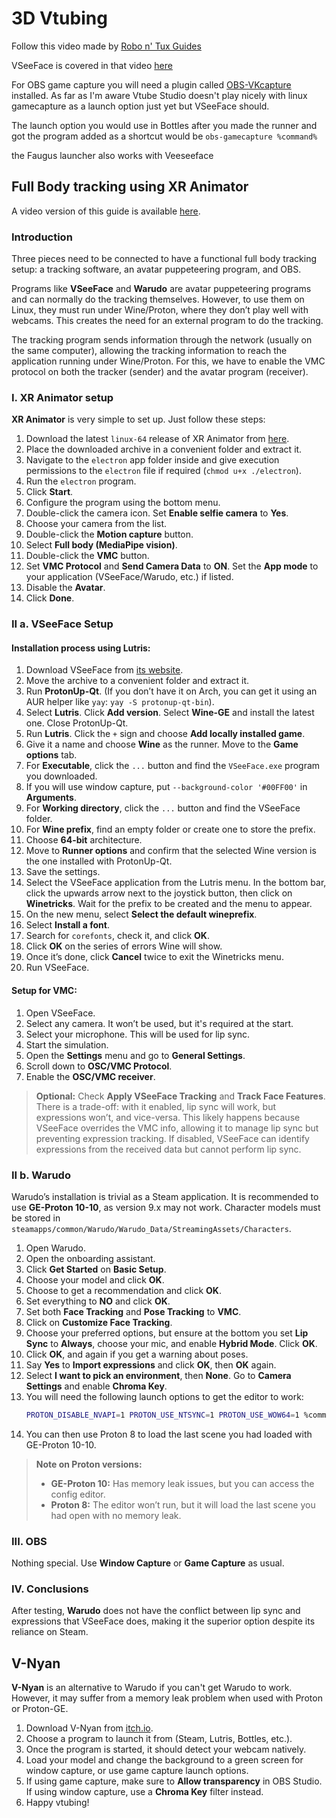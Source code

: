 # 3D Vtubing


Follow this video made by [Robo n' Tux Guides](https://youtu.be/H0YotaNSbDc)

VSeeFace is covered in that video [here](https://youtu.be/H0YotaNSbDc)

For OBS game capture you will need a plugin called [OBS-VKcapture](https://github.com/nowrep/obs-vkcapture) installed. As far as I'm aware Vtube Studio doesn't play nicely with linux gamecapture as a launch option just yet but VSeeFace should.

The launch option you would use in Bottles after you made the runner and got the program added as a shortcut would be `obs-gamecapture %command%`

the Faugus launcher also works with Veeseeface

## Full Body tracking using XR Animator

A video version of this guide is available [here](https://www.youtube.com/watch?v=O7EkbzLpl-8).

### Introduction

Three pieces need to be connected to have a functional full body tracking setup: a tracking software, an avatar puppeteering program, and OBS.

Programs like **VSeeFace** and **Warudo** are avatar puppeteering programs and can normally do the tracking themselves. However, to use them on Linux, they must run under Wine/Proton, where they don’t play well with webcams. This creates the need for an external program to do the tracking.

The tracking program sends information through the network (usually on the same computer), allowing the tracking information to reach the application running under Wine/Proton. For this, we have to enable the VMC protocol on both the tracker (sender) and the avatar program (receiver).

### I. XR Animator setup

**XR Animator** is very simple to set up. Just follow these steps:

1.  Download the latest `linux-64` release of XR Animator from [here](https://github.com/ButzYung/SystemAnimatorOnline/releases/tag/XR-Animator_v0.25.0).
2.  Place the downloaded archive in a convenient folder and extract it.
3.  Navigate to the `electron` app folder inside and give execution permissions to the `electron` file if required (`chmod u+x ./electron`).
4.  Run the `electron` program.
5.  Click **Start**.
6.  Configure the program using the bottom menu.
7.  Double-click the camera icon. Set **Enable selfie camera** to **Yes**.
8.  Choose your camera from the list.
9.  Double-click the **Motion capture** button.
10. Select **Full body (MediaPipe vision)**.
11. Double-click the **VMC** button.
12. Set **VMC Protocol** and **Send Camera Data** to **ON**. Set the **App mode** to your application (VSeeFace/Warudo, etc.) if listed.
13. Disable the **Avatar**.
14. Click **Done**.

### II a. VSeeFace Setup

#### Installation process using Lutris:

1.  Download VSeeFace from [its website](https://www.vseeface.icu/#download).
2.  Move the archive to a convenient folder and extract it.
3.  Run **ProtonUp-Qt**. (If you don’t have it on Arch, you can get it using an AUR helper like `yay`: `yay -S protonup-qt-bin`).
4.  Select **Lutris**. Click **Add version**. Select **Wine-GE** and install the latest one. Close ProtonUp-Qt.
5.  Run **Lutris**. Click the `+` sign and choose **Add locally installed game**.
6.  Give it a name and choose **Wine** as the runner. Move to the **Game options** tab.
7.  For **Executable**, click the `...` button and find the `VSeeFace.exe` program you downloaded.
8.  If you will use window capture, put `--background-color '#00FF00'` in **Arguments**.
9.  For **Working directory**, click the `...` button and find the VSeeFace folder.
10. For **Wine prefix**, find an empty folder or create one to store the prefix.
11. Choose **64-bit** architecture.
12. Move to **Runner options** and confirm that the selected Wine version is the one installed with ProtonUp-Qt.
13. Save the settings.
14. Select the VSeeFace application from the Lutris menu. In the bottom bar, click the upwards arrow next to the joystick button, then click on **Winetricks**. Wait for the prefix to be created and the menu to appear.
15. On the new menu, select **Select the default wineprefix**.
16. Select **Install a font**.
17. Search for `corefonts`, check it, and click **OK**.
18. Click **OK** on the series of errors Wine will show.
19. Once it’s done, click **Cancel** twice to exit the Winetricks menu.
20. Run VSeeFace.

#### Setup for VMC:

1.  Open VSeeFace.
2.  Select any camera. It won’t be used, but it's required at the start.
3.  Select your microphone. This will be used for lip sync.
4.  Start the simulation.
5.  Open the **Settings** menu and go to **General Settings**.
6.  Scroll down to **OSC/VMC Protocol**.
7.  Enable the **OSC/VMC receiver**.

> **Optional:** Check **Apply VSeeFace Tracking** and **Track Face Features**. There is a trade-off: with it enabled, lip sync will work, but expressions won’t, and vice-versa. This likely happens because VSeeFace overrides the VMC info, allowing it to manage lip sync but preventing expression tracking. If disabled, VSeeFace can identify expressions from the received data but cannot perform lip sync.

### II b. Warudo

Warudo’s installation is trivial as a Steam application. It is recommended to use **GE-Proton 10-10**, as version 9.x may not work. Character models must be stored in `steamapps/common/Warudo/Warudo_Data/StreamingAssets/Characters`.

1.  Open Warudo.
2.  Open the onboarding assistant.
3.  Click **Get Started** on **Basic Setup**.
4.  Choose your model and click **OK**.
5.  Choose to get a recommendation and click **OK**.
6.  Set everything to **NO** and click **OK**.
7.  Set both **Face Tracking** and **Pose Tracking** to **VMC**.
8.  Click on **Customize Face Tracking**.
9.  Choose your preferred options, but ensure at the bottom you set **Lip Sync** to **Always**, choose your mic, and enable **Hybrid Mode**. Click **OK**.
10. Click **OK**, and again if you get a warning about poses.
11. Say **Yes** to **Import expressions** and click **OK**, then **OK** again.
12. Select **I want to pick an environment**, then **None**. Go to **Camera Settings** and enable **Chroma Key**.
13. You will need the following launch options to get the editor to work:
    ```bash
    PROTON_DISABLE_NVAPI=1 PROTON_USE_NTSYNC=1 PROTON_USE_WOW64=1 %command%
    ```
14. You can then use Proton 8 to load the last scene you had loaded with GE-Proton 10-10.

> **Note on Proton versions:**
> *   **GE-Proton 10:** Has memory leak issues, but you can access the config editor.
> *   **Proton 8:** The editor won’t run, but it will load the last scene you had open with no memory leak.

### III. OBS

Nothing special. Use **Window Capture** or **Game Capture** as usual.

### IV. Conclusions

After testing, **Warudo** does not have the conflict between lip sync and expressions that VSeeFace does, making it the superior option despite its reliance on Steam.

## V-Nyan

**V-Nyan** is an alternative to Warudo if you can't get Warudo to work. However, it may suffer from a memory leak problem when used with Proton or Proton-GE.

1.  Download V-Nyan from [itch.io](https://suvidriel.itch.io/vnyan).
2.  Choose a program to launch it from (Steam, Lutris, Bottles, etc.).
3.  Once the program is started, it should detect your webcam natively.
4.  Load your model and change the background to a green screen for window capture, or use game capture launch options.
5.  If using game capture, make sure to **Allow transparency** in OBS Studio. If using window capture, use a **Chroma Key** filter instead.
6.  Happy vtubing!
